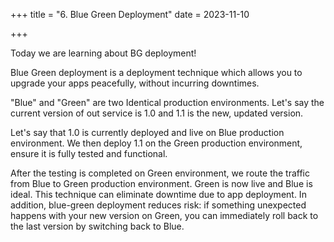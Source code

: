 +++
title = "6. Blue Green Deployment"
date = 2023-11-10

+++

Today we are learning about BG deployment!

Blue Green deployment is a deployment technique which allows you to upgrade your apps peacefully, without incurring downtimes.

"Blue" and "Green" are two Identical production environments. Let's say the current version of out service is 1.0 and 1.1 is the new, updated version.

Let's say that 1.0 is currently deployed and live on Blue production environment. We then deploy 1.1 on the Green production environment, ensure it is fully tested and functional. 

After the testing is completed on Green environment, we route the traffic from Blue to Green production environment. Green is now live and Blue is ideal. This technique can eliminate downtime due to app deployment. In addition, blue-green deployment reduces risk: if something unexpected happens with your new version on Green, you can immediately roll back to the last version by switching back to Blue.